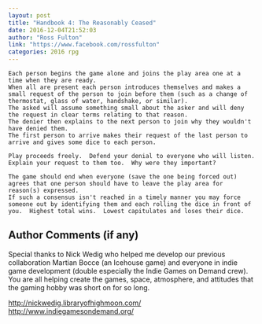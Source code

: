 ```yaml
---
layout: post
title: "Handbook 4: The Reasonably Ceased"
date: 2016-12-04T21:52:03
author: "Ross Fulton"
link: "https://www.facebook.com/rossfulton"
categories: 2016 rpg
---
```

```
Each person begins the game alone and joins the play area one at a time when they are ready.
When all are present each person introduces themselves and makes a small request of the person to join before them (such as a change of thermostat, glass of water, handshake, or similar).
The asked will assume something small about the asker and will deny the request in clear terms relating to that reason.
The denier then explains to the next person to join why they wouldn't have denied them.
The first person to arrive makes their request of the last person to arrive and gives some dice to each person.

Play proceeds freely.  Defend your denial to everyone who will listen.  Explain your request to them too.  Why were they important?

The game should end when everyone (save the one being forced out) agrees that one person should have to leave the play area for reason(s) expressed.
If such a consensus isn't reached in a timely manner you may force someone out by identifying them and each rolling the dice in front of you.  Highest total wins.  Lowest capitulates and loses their dice.
```
## Author Comments (if any)

Special thanks to Nick Wedig who helped me develop our previous collaboration Martian Bocce (an Icehouse game) and everyone in indie game development (double especially the Indie Games on Demand crew).  You are all helping create the games, space, atmosphere, and attitudes that the gaming hobby was short on for so long.

http://nickwedig.libraryofhighmoon.com/
http://www.indiegamesondemand.org/

